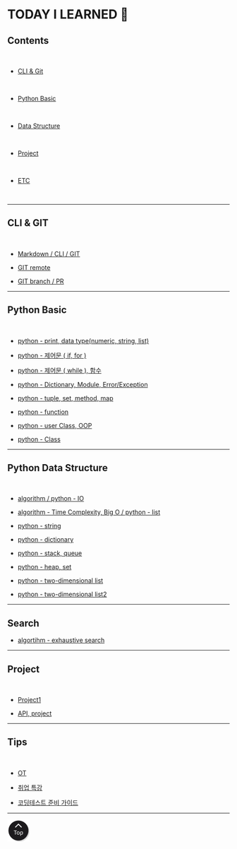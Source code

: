 <h1 class="myTitle">TODAY I LEARNED &#128214;</h1>


<link rel="stylesheet" type="text/css" href="assets/stylesheets/floating_btn.css"/>
<!--script type="text/javascript" src="http://code.jquery.com/jquery-latest.js"></script>
<script type="text/javascript" src="assets/javascripts/floating_btn.js"></script-->

<!--assets-->

<!--a style="display:scroll; position:fixed; bottom:10px; right:5px;" href="#" title="top"><img src="assets/images/btn_top.png"></a-->


## Contents
<br>

- [CLI & Git](#cli--git)
<br>

- [Python Basic](#python-basic)
<br>

- [Data Structure](#python-data-structure)
<br>

- [Project](#project)
<br>

- [ETC](#tips)
<br>


-----

## CLI & GIT
<br>

-   [Markdown / CLI / GIT](kdt2_TIL/week01/day2/week01-2.md/#week01-2)

-   [GIT remote](kdt2_TIL/week01/day3/week01-3.md/#week01-3)

-   [GIT branch / PR](kdt2_TIL/week01/day4/week01-4.md/#week01-4)


-----


## Python Basic
<br>

-   [python - print, data type(numeric, string, list)](kdt2_TIL/week02/day1/week02-1.md/#week02-1)

-   [python - 제어문 ( if, for )](kdt2_TIL/week02/day2/week02-2.md/#week02-2)

-   [python - 제어문 ( while ), 함수](kdt2_TIL/week02/day3/week02-3.md/#week02-3)

-   [python - Dictionary, Module, Error/Exception](kdt2_TIL/week02/day4/week02-4.md/#week02-4)

-   [python - tuple, set, method, map](kdt2_TIL/week03/day1/week03-1.md/#week03-1)

-   [python - function](kdt2_TIL/week03/day2/week03-2.md/#week03-2)

-   [python - user Class, OOP](kdt2_TIL/week03/day3/week03-3.md/#week03-3)

-   [python - Class](kdt2_TIL/week03/day4/week03-4.md/#week03-4)


-----


## Python Data Structure
<br>

-   [algorithm / python - IO](kdt2_TIL/week04/day1/week04-1.md/#week04-1)

-   [algorithm - Time Complexity, Big O / python - list](kdt2_TIL/week04/day2/week04-2.md/#week04-2)

-   [python - string](kdt2_TIL/week04/day3/week04-3.md/#week04-3)

-   [python - dictionary](kdt2_TIL/week04/day4/week04-4.md/#week04-4)

-   [python - stack, queue](kdt2_TIL/week05/day1/week05-1.md/#week05-1)

-   [python - heap, set](kdt2_TIL/week05/day2/week05-2.md/#week05-2)

-   [python - two-dimensional list](kdt2_TIL/week06/day1/week06-1.md/#week06-1)

-   [python - two-dimensional list2](kdt2_TIL/week06/day2/week06-2.md/#week06-2)


-----


## Search

-   [algortihm - exhaustive search](kdt2_TIL/week06/day3/week06-3.md/#week06-3)


-----


## Project
<br>

-   [Project1](kdt2_TIL/week02/day5/week02-5.md/#week02-5)

-   [API, project](kdt2_TIL/week03/day5/week03-5.md/#week03-5)


-----


## Tips
<br>

-   [OT](kdt2_TIL/week01/day1/week01-1.md/#week01-1)

-   [취업 특강](kdt2_TIL/week01/day5/week01-5.md/#week01-5)

-   [코딩테스트 준비 가이드](kdt2_TIL/week04/day5/week04-5.md/#week04-5)


-----

<a class="myTopBtn" href="#"><img src="assets/images/btn_top.png"></a>
